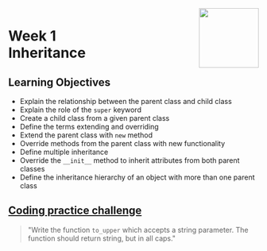 <a href="../">
  <img src="/img/Object-Oriented_Python_Inheritance_and_Encapsulation_logo.avif" width="120" align="right">
</a>

# Week 1 <br> Inheritance

## Learning Objectives
- Explain the relationship between the parent class and child class
- Explain the role of the `super` keyword
- Create a child class from a given parent class
- Define the terms extending and overriding
- Extend the parent class with `new` method
- Override methods from the parent class with new functionality
- Define multiple inheritance
- Override the `__init__` method to inherit attributes from both parent classes
- Define the inheritance hierarchy of an object with more than one parent class

## [Coding practice challenge](./lab_challenge.py)

>"Write the function `to_upper` which accepts a string parameter. The function should return string, but in all caps."

